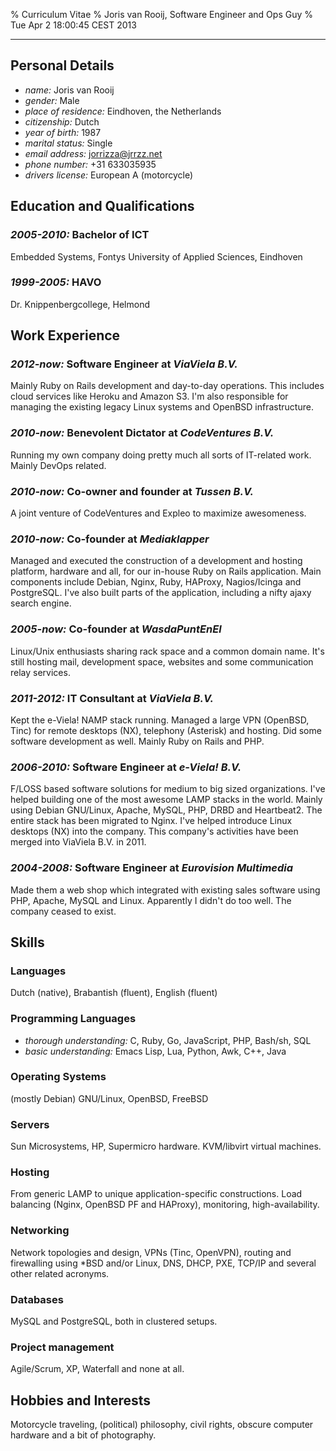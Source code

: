 % Curriculum Vitae
% Joris van Rooij, Software Engineer and Ops Guy
% Tue Apr  2 18:00:45 CEST 2013

---------------------------------------

## Personal Details ##

* *name:* Joris van Rooij
* *gender:* Male
* *place of residence:* Eindhoven, the Netherlands
* *citizenship:* Dutch
* *year of birth:* 1987
* *marital status:* Single
* *email address:* jorrizza@jrrzz.net
* *phone number:* +31 633035935
* *drivers license:* European A (motorcycle)

## Education and Qualifications ##

### *2005-2010:* Bachelor of ICT ###

Embedded Systems, Fontys University of Applied Sciences, Eindhoven

### *1999-2005:* HAVO ###

Dr. Knippenbergcollege, Helmond

## Work Experience ##

### *2012-now:* Software Engineer at *ViaViela B.V.* ###

Mainly Ruby on Rails development and day-to-day operations. This includes cloud
services like Heroku and Amazon S3. I'm also responsible for managing the
existing legacy Linux systems and OpenBSD infrastructure.

### *2010-now:* Benevolent Dictator at *CodeVentures B.V.* ###

Running my own company doing pretty much all sorts of IT-related work. Mainly
DevOps related.

### *2010-now:* Co-owner and founder at *Tussen B.V.* ###

A joint venture of CodeVentures and Expleo to maximize awesomeness.

### *2010-now:* Co-founder at *Mediaklapper* ###

Managed and executed the construction of a development and hosting platform,
hardware and all, for our in-house Ruby on Rails application. Main components
include Debian, Nginx, Ruby, HAProxy, Nagios/Icinga and PostgreSQL. I've also
built parts of the application, including a nifty ajaxy search engine.

### *2005-now:* Co-founder at *WasdaPuntEnEl* ###

Linux/Unix enthusiasts sharing rack space and a common domain name. It's still
hosting mail, development space, websites and some communication relay services.

### *2011-2012:* IT Consultant at *ViaViela B.V.* ###

Kept the e-Viela! NAMP stack running. Managed a large VPN (OpenBSD, Tinc) for
remote desktops (NX), telephony (Asterisk) and hosting. Did some software
development as well. Mainly Ruby on Rails and PHP.

### *2006-2010:* Software Engineer at *e-Viela! B.V.* ###

F/LOSS based software solutions for medium to big sized organizations. I've
helped building one of the most awesome LAMP stacks in the world. Mainly using
Debian GNU/Linux, Apache, MySQL, PHP, DRBD and Heartbeat2. The entire stack has
been migrated to Nginx. I've helped introduce Linux desktops (NX) into the
company. This company's activities have been merged into ViaViela B.V. in 2011.

### *2004-2008:* Software Engineer at *Eurovision Multimedia* ###

Made them a web shop which integrated with existing sales software using PHP,
Apache, MySQL and Linux. Apparently I didn't do too well. The company ceased to
exist.

## Skills ##

### Languages ###

Dutch (native), Brabantish (fluent), English (fluent)

### Programming Languages ###

* *thorough understanding:*
  C, Ruby, Go, JavaScript, PHP, Bash/sh, SQL
* *basic understanding:*
  Emacs Lisp, Lua, Python, Awk, C++, Java

### Operating Systems ###

(mostly Debian) GNU/Linux, OpenBSD, FreeBSD

### Servers ###

Sun Microsystems, HP, Supermicro hardware. KVM/libvirt virtual machines.

### Hosting ###

From generic LAMP to unique application-specific constructions. Load balancing
(Nginx, OpenBSD PF and HAProxy), monitoring, high-availability.

### Networking ###

Network topologies and design, VPNs (Tinc, OpenVPN), routing and firewalling
using *BSD and/or Linux, DNS, DHCP, PXE, TCP/IP and several other related
acronyms.

### Databases ###

MySQL and PostgreSQL, both in clustered setups.

### Project management ###

Agile/Scrum, XP, Waterfall and none at all.

## Hobbies and Interests ##

Motorcycle traveling, (political) philosophy, civil rights, obscure computer
hardware and a bit of photography.
